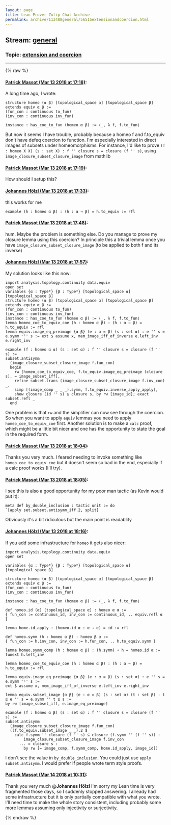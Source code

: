 ```yaml
---
layout: page
title: Lean Prover Zulip Chat Archive 
permalink: archive/113488general/56515extensionandcoercion.html
---
```


## Stream: [general](index.html)
### Topic: [extension and coercion](56515extensionandcoercion.html)

---


{% raw %}
#### [ Patrick Massot (Mar 13 2018 at 17:18)](https://leanprover.zulipchat.com/#narrow/stream/113488-general/topic/extension%20and%20coercion/near/123660814):
A long time ago, I wrote:
```lean
structure homeo (α β) [topological_space α] [topological_space β] extends equiv α β :=
(fun_con : continuous to_fun)
(inv_con : continuous inv_fun)

instance : has_coe_to_fun (homeo α β) := ⟨_, λ f, f.to_fun⟩
```
But now it seems I have trouble, probably because a homeo f and f.to_equiv don't have defeq coercion to function. I'm especially interested in direct images of subsets under homeomorphisms. For instance, I'd like to prove `(f : homeo X X) (s : set X) : f '' closure s = closure (f '' s)`, using `image_closure_subset_closure_image` from mathlib

#### [ Patrick Massot (Mar 13 2018 at 17:19)](https://leanprover.zulipchat.com/#narrow/stream/113488-general/topic/extension%20and%20coercion/near/123660819):
How should I setup this?

#### [ Johannes Hölzl (Mar 13 2018 at 17:33)](https://leanprover.zulipchat.com/#narrow/stream/113488-general/topic/extension%20and%20coercion/near/123661281):
this works for me
```lean
example (h : homeo α β) : (h : α → β) = h.to_equiv := rfl
```

#### [ Patrick Massot (Mar 13 2018 at 17:48)](https://leanprover.zulipchat.com/#narrow/stream/113488-general/topic/extension%20and%20coercion/near/123661897):
hum. Maybe the problem is something else. Do you manage to prove my closure lemma using this coercion? In principle this a trivial lemma once you have `image_closure_subset_closure_image` (to be applied to both f and its inverse)

#### [ Johannes Hölzl (Mar 13 2018 at 17:57)](https://leanprover.zulipchat.com/#narrow/stream/113488-general/topic/extension%20and%20coercion/near/123662202):
My solution looks like this now: 

```lean
import analysis.topology.continuity data.equiv
open set
variables {α : Type*} {β : Type*} [topological_space α] [topological_space β]
structure homeo (α β) [topological_space α] [topological_space β] extends equiv α β :=
(fun_con : continuous to_fun)
(inv_con : continuous inv_fun)
instance : has_coe_to_fun (homeo α β) := ⟨_, λ f, f.to_fun⟩
lemma homeo_coe_to_equiv_coe (h : homeo α β) : (h : α → β) = h.to_equiv := rfl
lemma equiv.image_eq_preimage {α β} (e : α ≃ β) (s : set α) : e '' s = e.symm ⁻¹' s := ext $ assume x, mem_image_iff_of_inverse e.left_inv e.right_inv

example (f : homeo α α) (s : set α) : f '' closure s = closure (f '' s) :=
subset.antisymm
  (image_closure_subset_closure_image f.fun_con)
  begin
    rw [homeo_coe_to_equiv_coe, f.to_equiv.image_eq_preimage (closure s), ← image_subset_iff],
    refine subset.trans (image_closure_subset_closure_image f.inv_con) _,
    simp [(image_comp _ _ _).symm, f.to_equiv.inverse_apply_apply],
    show closure (id '' s) ⊆ closure s, by rw [image_id]; exact subset.refl _
  end
```

One problem is that `rw` and the simplifier can now see through the coercion. So when you want to apply `equiv` lemmas you need to apply `homeo_coe_to_equiv_coe` first. Another solution is to make a `calc` proof, which might be a little bit nicer and one has the opportunity to state the goal in the required form.

#### [ Patrick Massot (Mar 13 2018 at 18:04)](https://leanprover.zulipchat.com/#narrow/stream/113488-general/topic/extension%20and%20coercion/near/123662495):
Thanks you very much. I feared needing to invoke something like ` homeo_coe_to_equiv_coe` but it doesn't seem so bad in the end, especially if a calc proof works (I'll try).

#### [ Patrick Massot (Mar 13 2018 at 18:05)](https://leanprover.zulipchat.com/#narrow/stream/113488-general/topic/extension%20and%20coercion/near/123662522):
I see this is also a good opportunity for my poor man tactic (as Kevin would put it):
```lean
meta def by_double_inclusion : tactic unit := do
`[apply set.subset.antisymm_iff.2, split]
```
Obviously it's a bit ridiculous but the main point is readablity

#### [ Johannes Hölzl (Mar 13 2018 at 18:16)](https://leanprover.zulipchat.com/#narrow/stream/113488-general/topic/extension%20and%20coercion/near/123662958):
If you add some infrastructure for `homeo` it gets also nicer:
```lean
import analysis.topology.continuity data.equiv
open set

variables {α : Type*} {β : Type*} [topological_space α] [topological_space β]

structure homeo (α β) [topological_space α] [topological_space β] extends equiv α β :=
(fun_con : continuous to_fun)
(inv_con : continuous inv_fun)

instance : has_coe_to_fun (homeo α β) := ⟨_, λ f, f.to_fun⟩

def homeo.id (α) [topological_space α] : homeo α α :=
{ fun_con := continuous_id, inv_con := continuous_id, .. equiv.refl α }

lemma home.id_apply : (homeo.id α : α → α) = id := rfl

def homeo.symm (h : homeo α β) : homeo β α :=
{ fun_con := h.inv_con, inv_con := h.fun_con, .. h.to_equiv.symm }

lemma homeo.symm_comp (h : homeo α β) : (h.symm) ∘ h = homeo.id α :=
funext h.left_inv

lemma homeo_coe_to_equiv_coe (h : homeo α β) : (h : α → β) = h.to_equiv := rfl

lemma equiv.image_eq_preimage {α β} (e : α ≃ β) (s : set α) : e '' s = e.symm ⁻¹' s :=
ext $ assume x, mem_image_iff_of_inverse e.left_inv e.right_inv

lemma equiv.subset_image {α β} (e : α ≃ β) (s : set α) (t : set β) : t ⊆ e '' s ↔ e.symm '' t ⊆ s :=
by rw [image_subset_iff, e.image_eq_preimage]

example (f : homeo α β) (s : set α) : f '' closure s = closure (f '' s) :=
subset.antisymm
  (image_closure_subset_closure_image f.fun_con)
  ((f.to_equiv.subset_image _ _).2 $
    calc f.symm '' closure (f '' s) ⊆ closure (f.symm '' (f '' s)) :
        image_closure_subset_closure_image f.inv_con
      ... = closure s :
        by rw [← image_comp, f.symm_comp, home.id_apply, image_id])
```

I don't see the value in `by_double_inclusion`. You could just use `apply subset.antisymm`. I would prefer if people wrote term style proofs.

#### [ Patrick Massot (Mar 14 2018 at 10:31)](https://leanprover.zulipchat.com/#narrow/stream/113488-general/topic/extension%20and%20coercion/near/123695171):
Thank you very much @**Johannes Hölzl** I'm sorry my Lean time is very fragmented those days, so I suddenly stopped answering. I already had some infrastructure but it is only partially compatible with what you wrote. I'll need time to make the whole story consistent, including probably some more lemmas assuming only injectivity or surjectivity.


{% endraw %}
